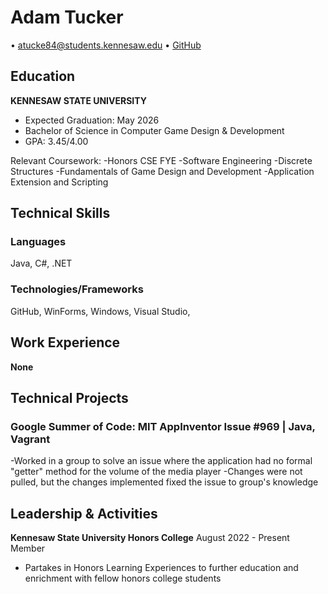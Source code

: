 # Adam Tucker

• atucke84@students.kennesaw.edu • [GitHub](https://github.com/SammichMeat)

## Education

**KENNESAW STATE UNIVERSITY**
- Expected Graduation: May 2026
- Bachelor of Science in Computer Game Design & Development
- GPA: 3.45/4.00

Relevant Coursework:
-Honors CSE FYE
-Software Engineering
-Discrete Structures
-Fundamentals of Game Design and Development
-Application Extension and Scripting

## Technical Skills

### Languages
Java, C#, .NET

### Technologies/Frameworks
GitHub, WinForms, Windows, Visual Studio, 

## Work Experience
**None**

## Technical Projects

### Google Summer of Code: MIT AppInventor Issue #969 | Java, Vagrant
-Worked in a group to solve an issue where the application had no formal "getter" method for the volume of the media player
-Changes were not pulled, but the changes implemented fixed the issue to group's knowledge

## Leadership & Activities

**Kennesaw State University Honors College**
August 2022 - Present
Member

- Partakes in Honors Learning Experiences to further education and enrichment with fellow honors college students

